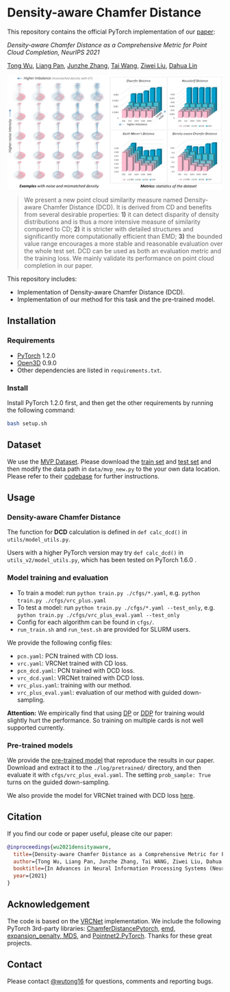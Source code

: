 # Density-aware Chamfer Distance

This repository contains the official PyTorch implementation of our [paper](): 

*Density-aware Chamfer Distance as a Comprehensive Metric for Point Cloud Completion, NeurIPS 2021*

[Tong Wu](https://github.com/wutong16), [Liang Pan](https://scholar.google.com/citations?user=lSDISOcAAAAJ), [Junzhe Zhang](https://junzhezhang.github.io/), [Tai Wang](https://tai-wang.github.io/), [Ziwei Liu](https://liuziwei7.github.io/), [Dahua Lin](http://dahua.me/)

![avatar](./assets/teaser.png)

> We present a new point cloud similarity measure named Density-aware Chamfer Distance (DCD). It is derived from CD and benefits from several desirable properties: **1)** it can detect disparity of density distributions and is thus a more intensive measure of similarity compared to CD; **2)** it is stricter with detailed structures and significantly more computationally efficient than EMD; **3)** the bounded value range encourages a more stable and reasonable evaluation over the whole test set. 
> DCD can be used as both an evaluation metric and the training loss. We mainly validate its performance on point cloud completion in our paper.

This repository includes:
- Implementation of Density-aware Chamfer Distance (DCD).
- Implementation of our method for this task and the pre-trained model.

## Installation

### Requirements
* [PyTorch](https://pytorch.org/) 1.2.0
* [Open3D](http://www.open3d.org/docs/release/index.html#python-api-index) 0.9.0
* Other dependencies are listed in `requirements.txt`.

### Install

Install PyTorch 1.2.0 first, and then get the other requirements by running the following command:

```bash
bash setup.sh
```

## Dataset

We use the [MVP Dataset](https://mvp-dataset.github.io/). Please download the [train set](https://drive.google.com/file/d/1bY2RfPj_DvviNpr6ZzrEqhl4f7fMIqPF/view?usp=sharing) and [test set](https://drive.google.com/file/d/1qJT4uNURyDnPb_tI2vAntT2Iq98lhQMi/view?usp=sharing) and then modify the data path in `data/mvp_new.py` to the your own data location. Please refer to their [codebase](https://github.com/paul007pl/MVP_Benchmark) for further instructions.

## Usage
### Density-aware Chamfer Distance
The function for **DCD** calculation is defined in `def calc_dcd()` in `utils/model_utils.py`.

Users with a higher PyTorch version may try `def calc_dcd()` in `utils_v2/model_utils.py`, which has been tested on PyTorch 1.6.0 .
### Model training and evaluation
  + To train a model: run `python train.py ./cfgs/*.yaml`, e.g. `python train.py ./cfgs/vrc_plus.yaml`
  + To test a model: run `python train.py ./cfgs/*.yaml --test_only`, e.g. `python train.py ./cfgs/vrc_plus_eval.yaml --test_only`
  + Config for each algorithm can be found in `cfgs/`.
  + `run_train.sh` and `run_test.sh` are provided for SLURM users. 

We provide the following config files:
- `pcn.yaml`: PCN trained with CD loss.
- `vrc.yaml`: VRCNet trained with CD loss.
- `pcn_dcd.yaml`: PCN trained with DCD loss.
- `vrc_dcd.yaml`: VRCNet trained with DCD loss.
- `vrc_plus.yaml`: training with our method.
- `vrc_plus_eval.yaml`: evaluation of our method with guided down-sampling.

**Attention:**
We empirically find that using [DP](https://pytorch.org/docs/stable/generated/torch.nn.DataParallel.html#torch.nn.DataParallel) or [DDP](https://pytorch.org/docs/stable/generated/torch.nn.parallel.DistributedDataParallel.html#torch.nn.parallel.DistributedDataParallel) for training would slightly hurt the performance. So training on multiple cards is not well supported currently.


### Pre-trained models
We provide the [pre-trained model](https://drive.google.com/file/d/1WQFgxFQj3a-SkDaViCk3VqBE9Y_uZysG/view?usp=sharing) that reproduce the results in our paper.
Download and extract it to the `./log/pretrained/` directory, and then evaluate it with `cfgs/vrc_plus_eval.yaml`. The setting `prob_sample: True` turns on the guided down-sampling.

We also provide the model for VRCNet trained with DCD loss [here](https://drive.google.com/file/d/16s-FBNn1tYT7-_n2BVKb5MQy8dB9tcZF/view?usp=sharing). 

## Citation
If you find our code or paper useful, please cite our paper:
```bibtex
@inproceedings{wu2021densityaware,
  title={Density-aware Chamfer Distance as a Comprehensive Metric for Point Cloud Completion},
  author={Tong Wu, Liang Pan, Junzhe Zhang, Tai WANG, Ziwei Liu, Dahua Lin},
  booktitle={In Advances in Neural Information Processing Systems (NeurIPS), 2021},
  year={2021}
}
```
## Acknowledgement
The code is based on the [VRCNet](https://github.com/paul007pl/VRCNet) implementation. We include the following PyTorch 3rd-party libraries: 
[ChamferDistancePytorch](https://github.com/ThibaultGROUEIX/ChamferDistancePytorch), 
[emd, expansion_penalty, MDS](https://github.com/Colin97/MSN-Point-Cloud-Completion), and 
[Pointnet2.PyTorch](https://github.com/sshaoshuai/Pointnet2.PyTorch).
Thanks for these great projects.

## Contact
Please contact [@wutong16](https://github.com/wutong16) for questions, comments and reporting bugs.


